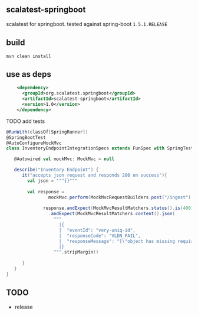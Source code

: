 scalatest-springboot
--------------------

scalatest for springboot. tested against spring-boot `1.5.1.RELEASE`

build 
-----

```
mvn clean install
```

use as deps
------------

```xml
    <dependency>
      <groupId>org.scalatest.springboot</groupId>
      <artifactId>scalatest-springboot</artifactId>
      <version>1.0</version>
    </dependency>
```

TODO add tests

```scala
@RunWith(classOf[SpringRunner])
@SpringBootTest
@AutoConfigureMockMvc
class InventoryEndpointIntegrationSpecs extends FunSpec with SpringTestContextManager {

   @Autowired val mockMvc: MockMvc = null

   describe("Inventory Endpoint") {
      it("accepts json request and responds 200 on success"){
        val json = """{}"""
        
        val response =
                mockMvc.perform(MockMvcRequestBuilders.post("/ingest").content(json)).andDo(MockMvcResultHandlers.print())
        
              response.andExpect(MockMvcResultMatchers.status().is(400))
                .andExpect(MockMvcResultMatchers.content().json(
                  """
                    |{
                    |  "eventId": "very-uniq-id",
                    |  "responseCode": "VLDN_FAIL",
                    |  "responseMessage": "[\"object has missing required properties ([\\\"EventBody\\\"])\"]"
                    |}
                  """.stripMargin))
                  
      }
   }
}
```

TODO
----
- release

